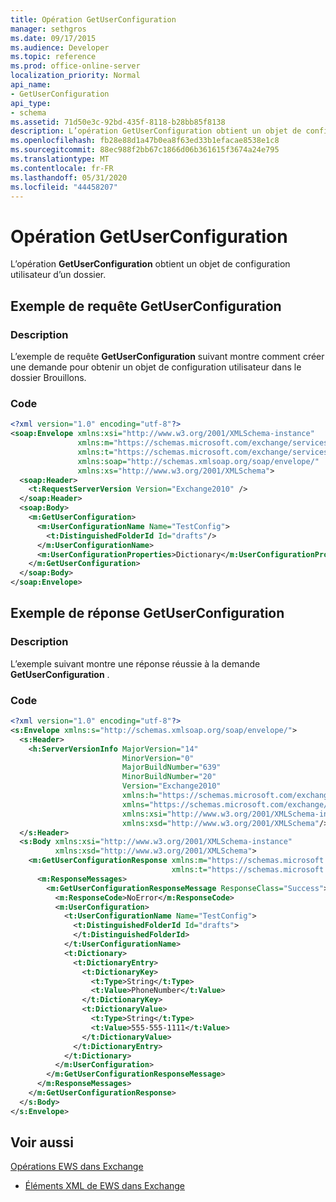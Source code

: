 ```yaml
---
title: Opération GetUserConfiguration
manager: sethgros
ms.date: 09/17/2015
ms.audience: Developer
ms.topic: reference
ms.prod: office-online-server
localization_priority: Normal
api_name:
- GetUserConfiguration
api_type:
- schema
ms.assetid: 71d50e3c-92bd-435f-8118-b28bb85f8138
description: L’opération GetUserConfiguration obtient un objet de configuration utilisateur d’un dossier.
ms.openlocfilehash: fb28e88d1a47b0ea8f63ed33b1efacae8538e1c8
ms.sourcegitcommit: 88ec988f2bb67c1866d06b361615f3674a24e795
ms.translationtype: MT
ms.contentlocale: fr-FR
ms.lasthandoff: 05/31/2020
ms.locfileid: "44458207"
---
```

# <a name="getuserconfiguration-operation"></a>Opération GetUserConfiguration

L’opération **GetUserConfiguration** obtient un objet de configuration utilisateur d’un dossier. 
  
## <a name="getuserconfiguration-request-example"></a>Exemple de requête GetUserConfiguration

### <a name="description"></a>Description

L’exemple de requête **GetUserConfiguration** suivant montre comment créer une demande pour obtenir un objet de configuration utilisateur dans le dossier Brouillons. 
  
### <a name="code"></a>Code

```XML
<?xml version="1.0" encoding="utf-8"?>
<soap:Envelope xmlns:xsi="http://www.w3.org/2001/XMLSchema-instance"
               xmlns:m="https://schemas.microsoft.com/exchange/services/2006/messages"
               xmlns:t="https://schemas.microsoft.com/exchange/services/2006/types"
               xmlns:soap="http://schemas.xmlsoap.org/soap/envelope/"
               xmlns:xs="http://www.w3.org/2001/XMLSchema">
  <soap:Header>
    <t:RequestServerVersion Version="Exchange2010" />
  </soap:Header>
  <soap:Body>
    <m:GetUserConfiguration>
      <m:UserConfigurationName Name="TestConfig">
        <t:DistinguishedFolderId Id="drafts"/>
      </m:UserConfigurationName>
      <m:UserConfigurationProperties>Dictionary</m:UserConfigurationProperties>
    </m:GetUserConfiguration>
  </soap:Body>
</soap:Envelope>
```

## <a name="getuserconfiguration-response-example"></a>Exemple de réponse GetUserConfiguration

### <a name="description"></a>Description

L’exemple suivant montre une réponse réussie à la demande **GetUserConfiguration** . 
  
### <a name="code"></a>Code

```XML
<?xml version="1.0" encoding="utf-8"?>
<s:Envelope xmlns:s="http://schemas.xmlsoap.org/soap/envelope/">
  <s:Header>
    <h:ServerVersionInfo MajorVersion="14" 
                         MinorVersion="0" 
                         MajorBuildNumber="639" 
                         MinorBuildNumber="20" 
                         Version="Exchange2010" 
                         xmlns:h="https://schemas.microsoft.com/exchange/services/2006/types" 
                         xmlns="https://schemas.microsoft.com/exchange/services/2006/types" 
                         xmlns:xsi="http://www.w3.org/2001/XMLSchema-instance" 
                         xmlns:xsd="http://www.w3.org/2001/XMLSchema"/>
  </s:Header>
  <s:Body xmlns:xsi="http://www.w3.org/2001/XMLSchema-instance" 
          xmlns:xsd="http://www.w3.org/2001/XMLSchema">
    <m:GetUserConfigurationResponse xmlns:m="https://schemas.microsoft.com/exchange/services/2006/messages" 
                                    xmlns:t="https://schemas.microsoft.com/exchange/services/2006/types">
      <m:ResponseMessages>
        <m:GetUserConfigurationResponseMessage ResponseClass="Success">
          <m:ResponseCode>NoError</m:ResponseCode>
          <m:UserConfiguration>
            <t:UserConfigurationName Name="TestConfig">
              <t:DistinguishedFolderId Id="drafts">
              </t:DistinguishedFolderId>
            </t:UserConfigurationName>
            <t:Dictionary>
              <t:DictionaryEntry>
                <t:DictionaryKey>
                  <t:Type>String</t:Type>
                  <t:Value>PhoneNumber</t:Value>
                </t:DictionaryKey>
                <t:DictionaryValue>
                  <t:Type>String</t:Type>
                  <t:Value>555-555-1111</t:Value>
                </t:DictionaryValue>
              </t:DictionaryEntry>
            </t:Dictionary>
          </m:UserConfiguration>
        </m:GetUserConfigurationResponseMessage>
      </m:ResponseMessages>
    </m:GetUserConfigurationResponse>
  </s:Body>
</s:Envelope>
```

## <a name="see-also"></a>Voir aussi



[Opérations EWS dans Exchange](ews-operations-in-exchange.md)
  
- [Éléments XML de EWS dans Exchange](ews-xml-elements-in-exchange.md)

